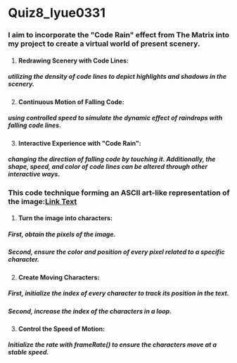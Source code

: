# Quiz8_lyue0331

### I aim to incorporate the "Code Rain" effect from The Matrix into my project to create a virtual world of present scenery.
1. #### **Redrawing Scenery with Code Lines**: 
##### utilizing the *density of code lines* to depict highlights and shadows in the scenery.
   
2. #### **Continuous Motion of Falling Code**: 
##### using *controlled speed* to simulate the dynamic effect of raindrops with falling code lines.
 
3. #### **Interactive Experience with "Code Rain"**: 
##### *changing the direction of falling code* by touching it. Additionally, *the shape, speed, and color of code lines* can be altered through other interactive ways.



### This code technique forming an ASCII art-like representation of the image:[Link Text](https://editor.p5js.org/codingtrain/sketches/LNBpdYQHP) 

1. #### **Turn the image into characters**:
##### *First*, obtain the pixels of the image. 
##### *Second*, ensure the color and position of every pixel related to a specific character.
2. #### **Create Moving Characters**:
##### *First*, initialize the index of every character to track its position in the text. 
##### *Second*, increase the index of the characters in a loop.
3. #### **Control the Speed of Motion**:
##### Initialize the rate with frameRate() to ensure the characters move at a stable speed.